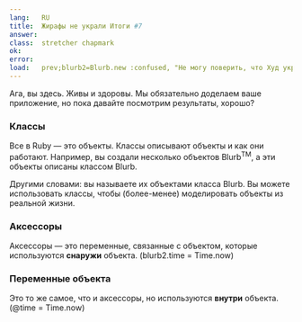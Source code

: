 ```yaml
---
lang:   RU
title:  Жирафы не украли Итоги #7
answer: 
class:  stretcher chapmark
ok:     
error:  
load:   prev;blurb2=Blurb.new :confused, "Не могу поверить, что Худ украли!"
---
```


Ага, вы здесь. Живы и здоровы. Мы обязательно доделаем ваше приложение, но пока
давайте посмотрим результаты, хорошо?

### Классы
Все в Ruby &mdash; это объекты. Классы описывают объекты и как они работают.
Например, вы создали несколько объектов Blurb<sup>TM</sup>, а эти объекты
описаны классом Blurb.

Другими словами: вы называете их объектами класса Blurb. Вы можете использовать
классы, чтобы (более-менее) моделировать объекты из реальной жизни.

### Аксессоры
Аксессоры &mdash; это переменные, связанные с объектом, которые используются
__снаружи__ объекта. (blurb2.time = Time.now)

### Переменные объекта
Это то же самое, что и аксессоры, но используются __внутри__ объекта.
(@time = Time.now)
